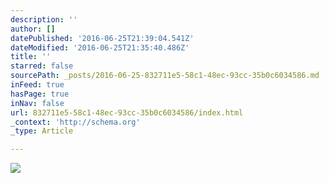 ```yaml
---
description: ''
author: []
datePublished: '2016-06-25T21:39:04.541Z'
dateModified: '2016-06-25T21:35:40.486Z'
title: ''
starred: false
sourcePath: _posts/2016-06-25-832711e5-58c1-48ec-93cc-35b0c6034586.md
inFeed: true
hasPage: true
inNav: false
url: 832711e5-58c1-48ec-93cc-35b0c6034586/index.html
_context: 'http://schema.org'
_type: Article

---
```

![](https://the-grid-user-content.s3-us-west-2.amazonaws.com/df97302e-ae7f-4a94-a751-80096d95464d.jpg)